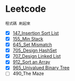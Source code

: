 # Leetcode

`程式碼 刷起來`


- [x] [147_Insertion Sort List](https://github.com/Yuni-wih/DSA-learning/blob/master/Leetcode/147%23_Insertion%20Sort%20List_06170244.py)
- [x] [155_Min Stack](https://github.com/Yuni-wih/DSA-learning/blob/master/Leetcode/155%23_Min%20Stack_06170244.py)
- [x] [645_Set Mismatch](https://github.com/Yuni-wih/DSA-learning/blob/master/Leetcode/645%23_Set%20Mismatch_06170244.py)
- [x] [705_Design HashSet](https://github.com/Yuni-wih/DSA-learning/blob/master/Leetcode/705%23_Design%20HashSet_06170244.py)
- [x] [707_Design Linked List](https://github.com/Yuni-wih/DSA-learning/blob/master/Leetcode/707%23_Design%20Linked%20List_06170244.py)
- [x] [912_Sort an Array](https://github.com/Yuni-wih/DSA-learning/blob/master/Leetcode/912%23_Sort%20an%20Array_06170244.py)
- [x] [965_Univalued Binary Tree](https://github.com/Yuni-wih/DSA-learning/blob/master/Leetcode/965%23_Univalued%20Binary%20Tree_06170244.py)
- [ ] 490_The Maze
